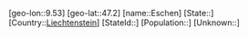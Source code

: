 ﻿---
location: [47.2,9.53]
type: City
tags:
- geo/City


SpocWebEntityId: 30063
isDeleted: false
confidential: public

---
[geo-lon::9.53]
[geo-lat::47.2]
[name::Eschen]
[State::]
[Country::[Liechtenstein](geo/Continent/Europe/Liechtenstein.md)]
[StateId::]
[Population::]
[Unknown::]

